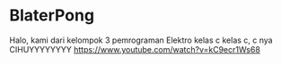 # BlaterPong
Halo, kami dari kelompok 3 pemrograman Elektro kelas c
kelas c, c nya CIHUYYYYYYYY
https://www.youtube.com/watch?v=kC9ecr1Ws68
